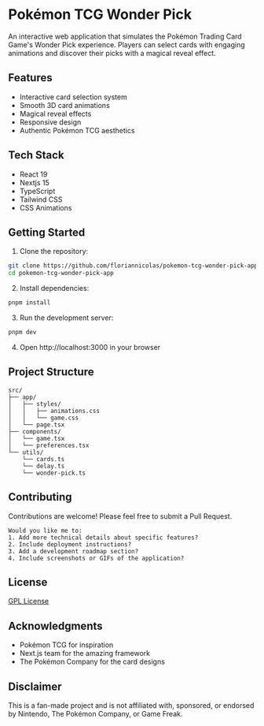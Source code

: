 # Pokémon TCG Wonder Pick

An interactive web application that simulates the Pokémon Trading Card Game's Wonder Pick experience. Players can select cards with engaging animations and discover their picks with a magical reveal effect.

## Features

- Interactive card selection system
- Smooth 3D card animations
- Magical reveal effects
- Responsive design
- Authentic Pokémon TCG aesthetics

## Tech Stack

- React 19
- Nextjs 15
- TypeScript
- Tailwind CSS
- CSS Animations

## Getting Started

1. Clone the repository:
```bash
git clone https://github.com/floriannicolas/pokemon-tcg-wonder-pick-app.git
cd pokemon-tcg-wonder-pick-app
````
2. Install dependencies:
```bash
pnpm install
```

3. Run the development server:
```bash
pnpm dev
```

4. Open http://localhost:3000 in your browser

## Project Structure
```
src/
├── app/
│   ├── styles/
│   │   ├── animations.css
│   │   └── game.css
│   └── page.tsx
├── components/
│   └── game.tsx
│   └── preferences.tsx
└── utils/
    └── cards.ts
    └── delay.ts
    └── wonder-pick.ts
```

## Contributing
Contributions are welcome! Please feel free to submit a Pull Request.

```
Would you like me to:
1. Add more technical details about specific features?
2. Include deployment instructions?
3. Add a development roadmap section?
4. Include screenshots or GIFs of the application?
```

## License

[GPL License](https://www.gnu.org/licenses/gpl-3.0.html)

## Acknowledgments
- Pokémon TCG for inspiration
- Next.js team for the amazing framework
- The Pokémon Company for the card designs

## Disclaimer
This is a fan-made project and is not affiliated with, sponsored, or endorsed by Nintendo, The Pokémon Company, or Game Freak.
